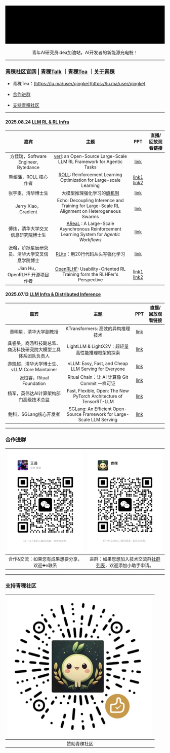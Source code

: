 ![](Logo-3.gif)

<p align="center">青年AI研究员idea加油站，AI开发者的新能源充电桩！</p>



---

### [青稞社区官网](https://qingkeai.online/)  | [青稞Talk](https://github.com/qingkelab/qingketalk) ｜[青稞Tea](https://github.com/qingkelab/qingketea) ｜[关于青稞](https://qingkelab.feishu.cn/wiki/SyGlwuAjriVCOokxcXRckwC7nYU)

-  青稞Tea：[https://lu.ma/user/qingke](https://lu.ma/user/qingke)

- [合作进群](#合作进群)

- [支持青稞社区](#支持青稞社区)

---

#### 2025.08.24 [LLM RL & RL Infra](https://lu.ma/0esfma7i)

|                      嘉宾                      |                             主题                             |                             PPT                              | 直播/回放观看链接 |
| :--------------------------------------------: | :----------------------------------------------------------: | :----------------------------------------------------------: | :---------------: |
|      方佳瑞，Software Engineer, Bytedance      | [verl](https://github.com/volcengine/verl): an Open-Source Large-Scale LLM RL Framework for Agentic Tasks | [link](http://qingkeai.online/upload/pdf/20250824/verl.pdf)  |                   |
|             熊绍潘，ROLL 核心作者              | [ROLL](https://github.com/alibaba/ROLL): Reinforcement Learning Optimization for Large-scale Learning | [link1](http://qingkeai.online/upload/pdf/20250824/ROLL.pdf) [link2]() |                   |
|               张宇臣，清华博士生               | 大模型推理强化学习的[熵机制](https://github.com/PRIME-RL/Entropy-Mechanism-of-RL) | [link](http://qingkeai.online/upload/pdf/20250824/Entropy.pdf) |                   |
|              Jerry Xiao，Gradient              | Echo: Decoupling Inference and Training for Large-Scale RL Alignment on Heterogeneous Swarms | [link](http://qingkeai.online/upload/pdf/20250824/echo.pdf)  |                   |
|       傅炜，清华大学交叉信息研究院博士生       | [AReaL]( https://github.com/inclusionAI/AReaL) : A Large-Scale Asynchronous Reinforcement Learning System for *Agentic Workflows* | [link](http://qingkeai.online/upload/pdf/20250824/AReaL.pdf) |                   |
| 张晗，阶跃星辰研究员、清华大学交叉信息学院博士 | [RLite](https://github.com/rlite-project/RLite)：用20行代码从头写强化学习 | [link](http://qingkeai.online/upload/pdf/20250824/RLite.pdf) |                   |
|         Jian Hu，OpenRLHF 开源项目作者         | [OpenRLHF](https://github.com/OpenRLHF/OpenRLHF): Usability-Oriented RL Training  form the RLHFer's Perspective | [link1](http://qingkeai.online/upload/pdf/20250824/OpenRLHF.pdf) [link2](https://docs.google.com/presentation/d/1JRhB1d7csofx0PIZBmfyBdMluxNd5JLPpUHrrvVhGnk/edit) |                   |

#### 2025.07.13 [LLM Infra & Distributed Inference](https://lu.ma/x1wfp3kj)

|                             嘉宾                             |                             主题                             |                             PPT                              | 直播/回放观看链接 |
| :----------------------------------------------------------: | :----------------------------------------------------------: | :----------------------------------------------------------: | :---------------: |
|                    章明星，清华大学副教授                    |              KTransformers: 高效的异构推理技术               | [link](http://qingkeai.online/upload/pdf/20250713/KTransformers.pdf) |                   |
| 龚睿昊，商汤科技副总监、商汤科技研究院大模型工具体系团队负责人 |       LightLLM & LightX2V：超轻量高性能推理框架的探索        | [link](http://qingkeai.online/upload/pdf/20250713/LightLLM.pdf) |                   |
|         游凯超，清华大学博士生、vLLM Core Maintainer         |     vLLM: Easy, Fast, and Cheap LLM Serving for Everyone     | [link](http://qingkeai.online/upload/pdf/20250713/vllm.pdf)  |                   |
|                  张桓睿，Ritual Foundation                   |        Ritual Chain：让 AI 计算像 Git Commit 一样可证        | [link](http://qingkeai.online/upload/pdf/20250713/Ritual.pdf) |                   |
|            杨军，英伟达AI计算架构部门高级技术总监            | Fast, Flexible, Open: The New PyTorch Architecture of TensorRT-LLM | [link](http://qingkeai.online/upload/pdf/20250713/TRTLLM.pdf) |                   |
|                    鲍科，SGLang核心开发者                    | SGLang: An Efficient Open-Source Framework for Large-Scale LLM Serving | [link](http://qingkeai.online/upload/pdf/20250713/SGLang.pdf) |                   |


---

### 合作进群

|              ![合作](wang.png)              | ![进群](https://github.com/qingkelab/qingketalk/raw/master/asset/qingke.png) |
| :-----------------------------------------: | :----------------------------------------------------------: |
| 合作&交流：如果您有成果想要分享，欢迎➕v联系 | 进群：如果您想加入技术交流群[社群列表](https://mp.weixin.qq.com/s/CXi5oCaT8pZqrATCmqhmAw)，欢迎添加小助手申请。 |

---

### 支持青稞社区

| ![](image.png) |
| :------------: |
|  赞助青稞社区  |

